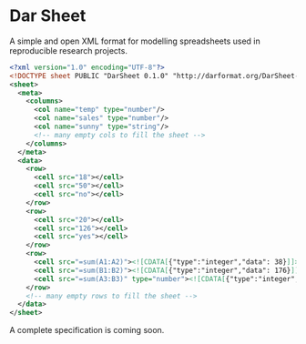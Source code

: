 # Dar Sheet

A simple and open XML format for modelling spreadsheets used in reproducible research projects.

```xml
<?xml version="1.0" encoding="UTF-8"?>
<!DOCTYPE sheet PUBLIC "DarSheet 0.1.0" "http://darformat.org/DarSheet-0.1.0.dtd">
<sheet>
  <meta>
    <columns>
      <col name="temp" type="number"/>
      <col name="sales" type="number"/>
      <col name="sunny" type="string"/>
      <!-- many empty cols to fill the sheet -->
    </columns>
  </meta>
  <data>
    <row>
      <cell src="18"></cell>
      <cell src="50"></cell>
      <cell src="no"></cell>
    </row>
    <row>
      <cell src="20"></cell>
      <cell src="126"></cell>
      <cell src="yes"></cell>
    </row>
    <row>
      <cell src="=sum(A1:A2)"><![CDATA[{"type":"integer","data": 38}]]></cell>
      <cell src="=sum(B1:B2)"><![CDATA[{"type":"integer","data": 176}]]></cell>
      <cell src="=sum(A3:B3)" type="number"><![CDATA[{"type":"integer","data": 214}]]></cell>
    </row>
    <!-- many empty rows to fill the sheet -->
  </data>
</sheet>
```

A complete specification is coming soon.

